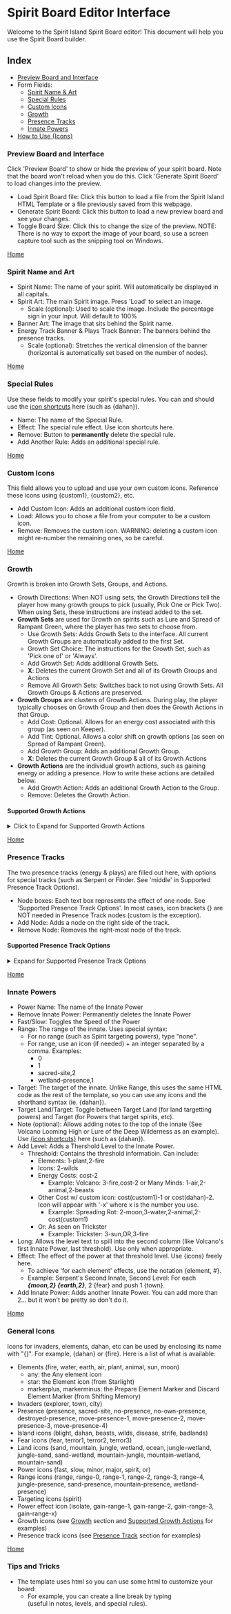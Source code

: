 # Spirit Board Editor Interface

Welcome to the Spirit Island Spirit Board editor! This document will help you use the Spirit Board builder.

## Index
- [Preview Board and Interface](#previewboard-and-interface)
- Form Fields:
  - [Spirit Name & Art](#spirit-name-and-art)
  - [Special Rules](#special-rules)
  - [Custom Icons](#custom-icons)
  - [Growth](#growth)
  - [Presence Tracks](#presence-tracks)
  - [Innate Powers](#innate-powers)
- [How to Use {Icons}](#general-icons)

### Preview Board and Interface
Click 'Preview Board' to show or hide the preview of your spirit board. Note that the board won't reload when you do this. Click 'Generate Spirit Board' to load changes into the preview.
- Load Spirit Board file: Click this button to load a file from the Spirit Island HTML Template or a file previously saved from this webpage.
- Generate Spirit Board: Click this button to load a new preview board and see your changes.
- Toggle Board Size: Click this to change the size of the preview. NOTE: There is no way to export the image of your board, so use a screen capture tool such as the snipping tool on Windows.


[Home](#index)

### Spirit Name and Art
- Spirit Name: The name of your spirit. Will automatically be displayed in all capitals.
- Spirit Art: The main Spirit image. Press 'Load' to select an image.
	- Scale (optional): Used to scale the image. Include the percentage sign in your input. Will default to 100% 
- Banner Art: The image that sits behind the Spirit name.
- Energy Track Banner & Plays Track Banner: The banners behind the presence tracks.
	- Scale (optional): Stretches the vertical dimension of the banner (horizontal is automatically set based on the number of nodes).

[Home](#index)

### Special Rules
Use these fields to modify your spirit's special rules. You can and should use the [icon shortcuts](#general-icons) here (such as {dahan}).
- Name: The name of the Special Rule.
- Effect: The special rule effect. Use icon shortcuts here.
- Remove: Button to **permanently** delete the special rule.
- Add Another Rule: Adds an additional special rule.

[Home](#index)

### Custom Icons
This field allows you to upload and use your own custom icons. Reference these icons using {custom1}, {custom2}, etc.
- Add Custom Icon: Adds an additional custom icon field.
- Load: Allows you to chose a file from your computer to be a custom icon.
- Remove: Removes the custom icon. WARNING: deleting a custom icon might re-number the remaining ones, so be careful.

[Home](#index)

### Growth
Growth is broken into Growth Sets, Groups, and Actions.
- Growth Directions: When NOT using sets, the Growth Directions tell the player how many growth groups to pick (usually, Pick One or Pick Two). When using Sets, these instructions are instead added to the set.
- **Growth Sets** are used for Growth on spirits such as Lure and Spread of Rampant Green, where the player has two sets to choose from.
  - Use Growth Sets: Adds Growth Sets to the interface. All current Growth Groups are automatically added to the first Set.
  - Growth Set Choice: The instructions for the Growth Set, such as 'Pick one of' or 'Always'.
  - Add Growth Set: Adds additional Growth Sets.
  - **X**: Deletes the current Growth Set and all of its Growth Groups and Actions
  - Remove All Growth Sets: Switches back to not using Growth Sets. All Growth Groups & Actions are preserved.
- **Growth Groups** are clusters of Growth Actions. During play, the player typically chooses on Growth Group and then does the Growth Actions in that Group. 
  - Add Cost: Optional. Allows for an energy cost associated with this group (as seen on Keeper).
  - Add Tint: Optional. Allows a color shift on growth options (as seen on Spread of Rampant Green).
  - Add Growth Group: Adds an additional Growth Group.
  - **X**: Deletes the current Growth Group & all of its Growth Actions
- **Growth Actions** are the individual growth actions, such as gaining energy or adding a presence. How to write these actions are detailed below.
  - Add Growth Action: Adds an additional Growth Action to the Group.
  - Remove: Deletes the Growth Action.

#### Supported Growth Actions
<details>
  <summary>Click to Expand for Supported Growth Actions</summary>

|Category|Action|Usage|Details|Examples|
|------|------|------|------|----|
|Reclaim|Reclaim All, Reclaim One, Reclaim Half|reclaim-all, reclaim-one, reclaim-half OR relcaim(x)|x can be all, one, half, or custom||
||Reclaim Custom|reclaim(custom,*your custom reclaim text*)|Custom reclaim text with a unique icon.|reclaim(custom,your Unique Power Cards)|
|Adding Presence|Add Presence at Range|add-presence(x)|Add a Presence up to x Range. *x can be 'any' or 1, 2, 3 or 4*||
||Add Presence with Condition|add-presence(x,y)|Add a Presence with y conditions at x Range. y can be terrain types (including dual types), tokens, invaders, invader pieces, dahan, blight, etc.||
||Add Presence with Multiple Conditions|add-presence(x,y,z,...,*and/or*)|Add a Presence with multiple conditions y, z, etc at x Range, the last parameter must be 'or' or 'and'.|Sharp Fangs: <br>add-presence(3,jungle,beast,or)<br>Vengeance: <br>add-presence(2,town,city,blight,or)|
||Add Presence and/or Tokens|add-presence(x,token,y,and/or)|Add a Presence and/or a token y (beasts, disease, etc) at x Range.|Many Minds: <br>add-presence(3,token,beast,and)<br>Vengeance: <br>add-presence(1,token,disease,or)|
||Add Presence with Custom Text|add-presence(x,text,*your_text_here*)|Add a Presence at x Range. The presence text will read "Add a Presence *your_text_here*". The icon will be **!!!**||
||Add Presence with Custom Text and Icon(s)|add-presence(x,text,*your_text_here*,y,...)|Add a Presence at x Range. The presence text will read "Add a Presence *your_text_here*". The icon will be y and any number of additional icons separated by commas||
|Gaining Elements|Gain One Element|gain-element(x)|Gain Element x, which can be any the elements or 'any' or 'star'|'star' is the Starlight element icon|
||Gain Multiple of the Same Element|gain-element(x,y)|If y is a number, gain y of x Element||
||Gain a Choice Elements|gain-element(x,y,z,...)|If y is an element, gain x or y or z Elements|Lure: <br>gain-element(moon,air,plant)|
||Gain Multiple Elements|gain-element(x,y,z,...,*and*)|Gain elements x, y, and z (or more). The last option must *and*|Spreading Rot: gain-element(moon,water,earth,plant,and)|
|Preparing/Discarding Element Markers|Prepare One Element Marker|element-marker|Prepare 1 element marker||
||Prepare Multiple Element Marker|element-marker(x)|Prepare x element markers (x can be more than 2, or negative)|element-marker(2)|
||Discard Element Markers|element-marker(-x)|x is the number to discard|element-marker(-2)|
|Pushing|Push from Your Lands|push(x)|Push entity x (dahan, beasts, presence, etc) from 1 of your lands.||
||Push at Range|push(x,y)|Push entity x (dahan, beasts, presence, etc) from a land at range y.||
||Push with Conditions|push(x,y)|If y is a condition, push x from 1 of your lands with y condition (sacred site, beasts, etc).||
||Push from Multiple Lands with Conditions|push(x,y,z)|Push x from z lands of condition y. y can be terrain types, sacred site, token types, etc. z can be a numeral or 'each' (or another word at your own risk).|Ocean: push(presence,ocean,each)|
|Gathering|Gather into Your Lands|gather(x)|Gather entity x (dahan, beasts, presence, etc) into 1 of your lands.||
||Gather at Range|gather(x,y)|If y is a number, gather x into a land at y range.|Many Minds: <br>gather(2,beasts)|
||Gather with Conditions|gather(x,y)|If y is a condition, gather x into 1 of your lands with y condition (sacred site, beasts, etc).||
||Gather into Multiple Lands with Conditions|gather(x,y,z)|Gather x into z lands of y condition. z can be a number or 'each'|Ocean: gather(presence,ocean,each)|
|Move Presence|Move Presence|move-presence(x)|Move a Presence up to x Range||
|Gaining Energy|Gain Energy|gain-energy(x)|Gain x Energy|gain-energy(2)|
||Gain Energy per Thing|gain-energy(x)|Gain 1 Energy per Thing x (such as Elements, Sacred Sites, etc)|gain-energy(water)|
||Gain Energy per Thing plus Flat Energy|gain-energy(x,y)|Gain x Energy plus 1 Energy per Thing y|Wildfire: gain-energy(2,fire)|
||Gain Multiple Energy per Thing plus Flat Energy|gain-energy(x,y,z)|Gain x Energy plus z Energy per Thing y||
||Gain Energy per Custom Item Plus Flat Energy|gain-energy(x,text,*your_text_here*)|Gain x Energy plus 1 Energy per condition of your choosing. Icon will be a !!!.||
||Gain Energy per Custom w/ Icon Item Plus Flat Energy|gain-energy(x,text,*your_text_here*,y)|Gain x Energy plus 1 Energy per condition of your choosing. Icon will be y.||
||Gain Energy per Custom Item|gain-energy(text,*your_text_here*)|Gain 1 Energy per condition of your choosing. Icon will be a !!!.||
||Gain Energy per Custom Item w/ Icon|gain-energy(text,*your_text_here*,y)|If y is Entity, gain 1 Energy per Entity w/ your custom text. If y is number, gain y Energy per !!! w/ your custom text.||
||Gain Multiple Energy per Custom Item w/ Icon|gain-energy(text,*your_text_here*,y,z)|Gain z Energy per Entity y of your choosing.||
||Gain Energy per Card Play|energy-per-play|Gain 1 Energy per Card Play.|As seen on Trickster|
|Add Tokens|Add One Token|add-token(x,y)|At range x add token type y|add-token(2,beast)|
||Add Multiple Token of One Type|add-token(x,y, z)|Add z tokens of y type at range x|add-token(3,wilds,2)|
||Add Tokens of Different Types|add-token(x,y,z,...,and/or)|At range x, add a tokens of type y, z, and/or more. The last parameter must be 'or' or 'and'.|add-token(3,wilds,beasts,disease,and); add-token(3,strife,badlands,or);|
|Gain Power Card|Gain a Power Card|gain-power-card|||
|Repeating Growth Options|Repeat Growth Options|^x|Added to other growth options. x is the number of repeats. As seen on Fractured Days|gain-power-card^2; gain-energy(2)^3|
|Discarding Cards|Discard 2 Power Cards|discard-cards|As seen on Downpour||
||Discard 1 Power Card|discard-card|||
|Gain Card Play|Gain 1 Card Play|gain-card-play|Gain +1 Card Play|Volcano, Finder: gain-card-play|
||Gain Card Plays|gain-card-play(x)|Gain +x Card Plays||
|Forget Power Card|Forget a Power Card|forget-power-card|||
|Ignore Range |Ignore Range this Turn|ignore-range|Ignore Range this turn (as seen on Finder)||
|Gain Range |Gain Range this Turn|gain-range(x)|Gain x range for Powers this turn|gain-range(1)|
||Gain Range this Turn for...|gain-range(x,y)|Gain x range for y effects (powers, power cards, innate powers, everything) this turn|gain-range(2,powers)|
|Isolate|Isolate one of your Lands|isolate|Isolate one of your Lands||
||Isolate a land at Range|isolate(x)|Isolate a land at x Range||
|Destroy Presence|Destroy a Presence|destroy-presence|||
|Gaining Fear|Gain Fear|fear(x)|Gain x Fear||
||Gain Fear per Element|fear(x)|Gain 1 Fear per Element x||
||Gain Fear per Element plus Flat Fear|fear(x,y)|Gain x Fear plus 1 Fear per Element y||
||Gain Fear per Custom Item|fear(text,*your_text_here*)|Gain 1 Fear per condition of your choosing. Icon will be a !!!.|fear(text,for each of your blighted lands)|
||Gain Fear per Custom Item Plus Flat Fear|fear(x,text,*your_text_here*)|Gain x Fear plus 1 Fear per condition of your choosing. Icon will be a !!!.||
|Deal Damage|Damage at Range|damage(x,y)|At range x, deal y Damage|Starlight: damage(0,2)|
||Deal 1 or 2 Damage in your Lands|damage-1, damage-2|Deals 1 or 2 Damage in one of your Lands||
|Make a Power Fast|Make a Power Fast|make-fast|One of your Powers may be Fast||
|Custom|Custom Text with !!! Icon|custom(*your_text_here*)|A custom growth option with the image !!!||
||Custom Text with Any Icon|custom(*your_text_here*,x,...)|A custom growth option with the x icon of your choice (ie. town, dahan, element, etc). Can use more than 1 icon and they will appear in a row.|custom(Deal 1 Damage in each of your Sacred Sites,sacred-site,damage-1)|
||Custom Text with Text In Place of Icons|custom(*your_text_here*,text,x)|A custom growth option with the your custom text x in place of an icon.||
|**OR** Growth Options|Allows pair of two growth options|or(x,y)|x and y are growth options (like the ones above)|Fractured Days's growth: or(gain-1-time^2,gain-card-play(2))|
|Presence Track Node|Puts the growth option inside a presence track ring|presence-node(x)|x is a growth option (like the ones above)|presence-node(reclaim-one)|
</details>

[Home](#index)

### Presence Tracks
The two presence tracks (energy & plays) are filled out here, with options for special tracks (such as Serpent or Finder. See 'middle' in Supported Presence Track Options).
  - Node boxes: Each text box represents the effect of one node. See 'Supported Presence Track Options'. In most cases, icon brackets {} are NOT needed in Presence Track nodes (custom is the exception).
  - Add Node: Adds a node on the right side of the track.
  - Remove Node: Removes the right-most node of the track.

#### Supported Presence Track Options
<details>
  <summary>Expand for Supported Presence Track Options</summary>

|Presence Track Effect|Usage|Details|Examples|
|------|------|------|----|
|Energy/Turn or Card Plays|Integer 1,2,3,4,5,6,7 etc.|Number will become Energy/Turn in energy track and Card Plays in the card play track|River cardplay track: 1,2,2,3,reclaim-one,4,5|
||For Energy, +1,-2,+3 etc.|Will modify energy gain instead of flat energy gain (think Finder)|Finder 'top row': 0,sun,2+water,**+2**,+1+any|
|Elements|sun,moon,fire,air,water,earth,plant,animal|Can be used in combinations|Thunderspeaker energy track: 1,air,2,fire,sun,3|
||any, star|'any' is any element, 'star' is the Element icon from Starlight||
|Element Markers|markerplus, markerminus|Gain or pay element markers|Shifting Memory energy track: 0,1,2,3+markerplus,4,reclaim-one,5,6+markerplus<br>Shifting Memory plays track: 1,2,2,markerminus+markerminus+gain-card-play,3|
|Reclaim One|reclaim-one|Reclaim one card, can be used in combinations|River cardplay track: 1,2,2,3,reclaim-one,4,5|
|Combinations|separate with a '+'|Can include energy, cardplays, markers, move-presence, gain-range, reclaim one, and custom. Can be more than 2 things.|Stone's cardplay track: 1,earth,earth,earth+reclaim-one,earth+any,2+earth|
|Push/Gather|push(x), gather(x)|Push or Gather x from/into one of your Lands. x can be most token/entities (explorer, wilds, presence, etc).|Trickster's cardplay track: 2,push(dahan),3,3,4,air,5|
||push(x;y)|Push x or y from one of your Lands. Could do z but its not recommended. Gather not implemented.|Finder's bottom track: push(town;city)|
|Isolate|isolate|Isolate one of your Lands.|Custom cardplay track: 1,2,isolate,3,3,4,5|
|Move a Presence|move-presence(x)|Move a presence x range, can be used in combinations.|Downpour cardplay track: 1,move-presence(1),water,2,move-presence(1),3|
|Pay 2 to Gain Power Card|gain-card-pay-2|Pay 2 Energy to Gain Power Card|Many Minds cardplay track: 1,2,gain-card-pay-2,3,3,4,5|
|Gain Card Play|gain-card-play|Gain an additional card play not in the normal way (think Stone or Finder)|Stone energy track: 2,3,gain-card-play^minor,4,gain-card-play^minor,6,gain-card-play^minor|
|Gain Range|gain-range(x)|Gain +x range||
||gain-range(x;y)|Gain +x range on "y"|range(1;everything)|
|Add Token|token(x)|Adds a token x to 1 of your lands||
|Notate with Icon (like Stone)|^x|Puts icon x in top left corner of presence node|Stone top row: 2,3,gain-card-play^minor,4,gain-card-play^minor,6,gain-card-play^minor|
|Notate with Energy (like Starlight)|^energy(x)|Puts an energy icon in the top left with value x (can be negative, use + to show +). Recommended to use with custom|custom(Pay 2 Energy to Gain a Card Play,gain-card-play)^energy(-2)|
|Forget Power|forget-power-card|Forget a power card. Unlikely to be useful because presence track actions are optional|Custom energy track: 1,3+forget-power-card,5+forget-power-card,7+forget-power-card|
|Custom|custom(*your_text*)|Add custom text to the presence node. Image will be !!!.|Custom energy track: 1,2,custom(Draw 1 Minor Power),3,water,4|
||custom(*your_text*;{x})|Add custom text to the presence node. x is an icon(s) and/or text. Note the semicolon.|Custom energy track: 1,2,custom(Destroy 1 Town or City;{town}/{city}),3,water,4|
|Middle Nodes|middle(wrap other node options)|Wrap your presence node options in middle() to have them appear in the middle of the tracks. Only do this to energy track nodes.|Serpent energy track: 1,fire,any,reclaim-one,**middle(earth)**,6,any,12|

</details>

[Home](#index)

### Innate Powers
  - Power Name: The name of the Innate Power
  - Remove Innate Power: Permanently deletes the Innate Power
  - Fast/Slow: Toggles the Speed of the Power
  - Range: The range of the innate. Uses special syntax:
    - For no range (such as Spirit targeting powers), type "none".
    - For range, use an icon (if needed) + an integer separated by a comma. Examples:
      - 0
      - 1
      - sacred-site,2
      - wetland-presence,1
  - Target: The target of the innate. Unlike Range, this uses the same HTML code as the rest of the template, so you can use any icons and the shorthand syntax (ie. {dahan}).
  - Target Land/Target: Toggle between Target Land (for land targetting powers) and Target (for Powers that target spirits, etc).
  - Note (optional): Allows adding notes to the top of the innate (See Volcano Looming High or Lure of the Deep Wilderness as an example). Use [{icon shortcuts}](#general-icons) here (such as {dahan}).
  - Add Level: Adds a Thershold Level to the Innate Power.
    - Threshold: Contains the threshold informatioin. Can include:
      - Elements: 1-plant,2-fire
      - Icons: 2-wilds
      - Energy Costs: cost-2
        - Example: Volcano: 3-fire,cost-2 or Many Minds: 1-air,2-animal,2-beasts
      - Other Cost w/ custom icon: cost(custom1)-1 or cost(dahan)-2. Icon will appear with '-x' where x is the number you use.
        - Example: Spreading Rot: 2-moon,3-water,2-animal,2-cost(custom1)
      - Or: As seen on Trickster
        - Example: Trickster: 3-sun,OR,3-fire
  - Long: Allows the level text to spill into the second column (like Volcano's first Innate Power, last threshold). Use only when appropriate.
  - Effect: The effect of the power at that threshold level. Use {icons} freely here.
    - To achieve 'for each element' effects, use the notation {element, #}.
    - Example: Serpent's Second Innate, Second Level: For each ***{moon,2} {earth,2}***, 2 {fear} and push 1 {town}.
  - Add Innate Power: Adds another Innate Power. You can add more than 2... but it won't be pretty so don't do it.

[Home](#index)

### General Icons
Icons for invaders, elements, dahan, etc can be used by enclosing its name with "{}". For example, {dahan} or {fire}. Here is a list of what is available:
- Elements (fire, water, earth, air, plant, animal, sun, moon)
	- any: the Any element icon
	- star: the Element icon (from Starlight)
	- markerplus, markerminus: the Prepare Element Marker and Discard Element Marker (from Shifting Memory)
- Invaders (explorer, town, city)  
- Presence (presence, sacred-site, no-presence, no-own-presence, destroyed-presence, move-presence-1, move-presence-2, move-presence-3, move-presence-4)  
- Island icons (blight, dahan, beasts, wilds, disease, strife, badlands)  
- Fear icons (fear, terror1, terror2, terror3)
- Land icons (sand, mountain, jungle, wetland, ocean, jungle-wetland, jungle-sand, sand-wetland, mountain-jungle, mountain-wetland, mountain-sand)  
- Power icons (fast, slow, minor, major, spirit, or)
- Range icons (range, range-0, range-1, range-2, range-3, range-4, jungle-presence, sand-presence, mountain-presence, wetland-presence)
- Targeting icons (spirit)  
- Power effect icon (isolate, gain-range-1, gain-range-2, gain-range-3, gain-range-x)
- Growth icons (see [Growth](#growth) section and [Supported Growth Actions](#supported-growth-actions) for examples)
- Presence track icons (see [Presence Track](#presence-tracks) section for examples)

[Home](#index)

### Tips and Tricks
- The template uses html so you can use some html to customize your board:
  - For example, you can create a line break by typing <br> (useful in notes, levels, and special rules).
